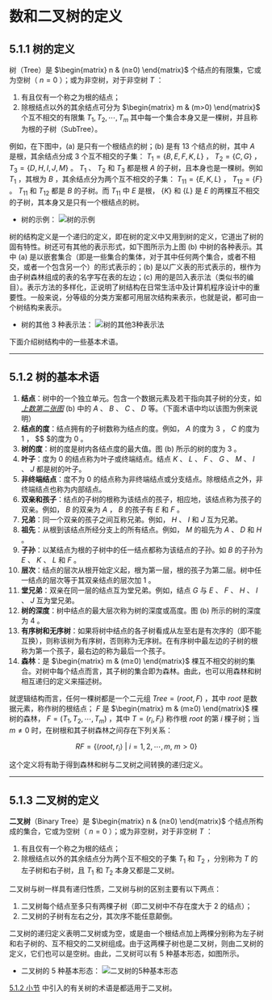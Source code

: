 # 数和二叉树的定义

## 5.1.1 树的定义
树（Tree）是 $\begin{matrix} n & (n≥0) \end{matrix}$ 个结点的有限集，它或为空树（ $n=0$ ）；或为非空树，对于非空树 $T$ ：
1. 有且仅有一个称之为根的结点；
2. 除根结点以外的其余结点可分为 $\begin{matrix} m & (m>0) \end{matrix}$ 个互不相交的有限集 $T_1,T_2,\cdots ,T_m$ 其中每一个集合本身又是一棵树，并且称为根的子树（SubTree）。

例如，在下图中，(a) 是只有一个根结点的树；(b) 是有 13 个结点的树，其中 $A$ 是根，其余结点分成 3 个互不相交的子集： $T_1=\{B,E,F,K,L\}$ ， $T_2=\{C,G\}$ ， $T_3=\{D,H,I,J,M\}$ 。 $T_1$ 、 $T_2$ 和 $T_3$ 都是根 $A$ 的子树，且本身也是一棵树。例如 $T_1$ ，其根为 $B$ ，其余结点分为两个互不相交的子集： $T_{11}=\{E,K,L\}$ ， $T_{12}=\{F\}$ 。 $T_{11}$ 和 $T_{12}$ 都是 $B$ 的子树。而 $T_{11}$ 中 $E$ 是根， $\{K\}$ 和 $\{L\}$ 是 $E$ 的两棵互不相交的子树，其本身又是只有一个根结点的树。

- <span id="树的示例">树的示例</span>：
  ![树的示例](https://static.owo.cab/notes/image/cs/ds/chapter05/树的示例.webp "树的示例")

树的结构定义是一个递归的定义，即在树的定义中又用到树的定义，它道出了树的固有特性。树还可有其他的表示形式，如下图所示为上图 (b) 中树的各种表示。其中 (a) 是以嵌套集合（即是一些集合的集体，对于其中任何两个集合，或者不相交，或者一个包含另一个）的形式表示的；(b) 是以广义表的形式表示的，根作为由子树森林组成的表的名字写在表的左边；(c) 用的是凹入表示法（类似书的编目）。表示方法的多样化，正说明了树结构在日常生活中及计算机程序设计中的重要性。一般来说，分等级的分类方案都可用层次结构来表示，也就是说，都可由一个树结构来表示。

- 树的其他 3 种表示法：
  ![树的其他3种表示法](https://static.owo.cab/notes/image/cs/ds/chapter05/树的其他3种表示法.webp "树的其他3种表示法")

下面介绍树结构中的一些基本术语。


---


## <span id="5.1.2树的基本术语">5.1.2 树的基本术语</span>
1. **结点**：树中的一个独立单元。包含一个数据元素及若干指向其子树的分支，如[*上数第二张图*](#树的示例) (b) 中的 $A$ 、 $B$ 、 $C$ 、 $D$ 等。（下面术语中均以该图为例来说明）
2. **结点的度**：结点拥有的子树数称为结点的度。例如， $A$ 的度为 $3$ ， $C$ 的度为 $1$ ， $$ $的度为 $0$ 。
3. **树的度**：树的度是树内各结点度的最大值。图 (b) 所示的树的度为 $3$ 。
4. **叶子**：度为 $0$ 的结点称为叶子或终端结点。结点 $K$ 、 $L$ 、 $F$ 、 $G$ 、 $M$ 、 $I$ 、 $J$ 都是树的叶子。
5. **非终端结点**：度不为 $0$ 的结点称为非终端结点或分支结点。除根结点之外，非终端结点也称为内部结点。
6. **双亲和孩子**：结点的子树的根称为该结点的孩子，相应地，该结点称为孩子的双亲。例如， $B$ 的双亲为 $A$ ， $B$ 的孩子有 $E$ 和 $F$ 。
7. **兄弟**：同一个双亲的孩子之间互称兄弟。例如， $H$ 、 $I$ 和 $J$ 互为兄弟。
8. **祖先**：从根到该结点所经分支上的所有结点。例如， $M$ 的祖先为 $A$ 、 $D$ 和 $H$ 。
9. **子孙**：以某结点为根的子树中的任一结点都称为该结点的子孙。如 $B$ 的子孙为 $E$ 、 $K$ 、 $L$ 和 $F$ 。
10. **层次**：结点的层次从根开始定义起，根为第一层，根的孩子为第二层。树中任一结点的层次等于其双亲结点的层次加 $1$ 。
11. **堂兄弟**：双亲在同一层的结点互为堂兄弟。例如，结点 $G$ 与 $E$ 、 $F$ 、 $H$ 、 $I$ 、 $J$ 互为堂兄弟。
12. **树的深度**：树中结点的最大层次称为树的深度或高度。图 (b) 所示的树的深度为 $4$ 。
13. **有序树和无序树**：如果将树中结点的各子树看成从左至右是有次序的（即不能互换），则称该树为有序树，否则称为无序树。在有序树中最左边的子树的根称为第一个孩子，最右边的称为最后一个孩子。
14. **森林**：是 $\begin{matrix} m & (m≥0) \end{matrix}$ 棵互不相交的树的集合。对树中每个结点而言，其子树的集合即为森林。由此，也可以用森林和树相互递归的定义来描述树。

就逻辑结构而言，任何一棵树都是一个二元组 $Tree=(root,F)$ ，其中 $root$ 是数据元素，称作树的根结点； $F$ 是 $\begin{matrix} m & (m≥0) \end{matrix}$ 棵树的森林， $F=(T_1,T_2,\cdots ,T_m)$ ，其中 $T=(r_i,F_i)$ 称作根 $root$ 的第 $i$ 棵子树；当 $m≠0$ 时，在树根和其子树森林之间存在下列关系：

$$RF=\{\langle root,r_i\rangle\ |\ i=1,2,\cdots,m,\ m>0\}$$

这个定义将有助于得到森林和树与二叉树之间转换的递归定义。


---


## 5.1.3 二叉树的定义
**二叉树**（Binary Tree）是 $\begin{matrix} n & (n≥0) \end{matrix}$ 个结点所构成的集合，它或为空树（ $n=0$ ）；或为非空树，对于非空树 $T$ ：
1. 有且仅有一个称之为根的结点；
2. 除根结点以外的其余结点分为两个互不相交的子集 $T_1$ 和 $T_2$ ，分别称为 $T$ 的左子树和右子树，且 $T_1$ 和 $T_2$ 本身又都是二叉树。

二叉树与树一样具有递归性质，二叉树与树的区别主要有以下两点：
1. 二叉树每个结点至多只有两棵子树（即二叉树中不存在度大于 $2$ 的结点）；
2. 二叉树的子树有左右之分，其次序不能任意颠倒。

二叉树的递归定义表明二叉树或为空，或是由一个根结点加上两棵分别称为左子树和右子树的、互不相交的二叉树组成。由于这两棵子树也是二叉树，则由二叉树的定义，它们也可以是空树。由此，二叉树可以有 5 种基本形态，如图所示。

- 二叉树的 5 种基本形态：
  ![二叉树的5种基本形态](https://static.owo.cab/notes/image/cs/ds/chapter05/二叉树的5种基本形态.webp "二叉树的5种基本形态")

[5.1.2 小节](#5.1.2树的基本术语) 中引入的有关树的术语是都适用于二叉树。
